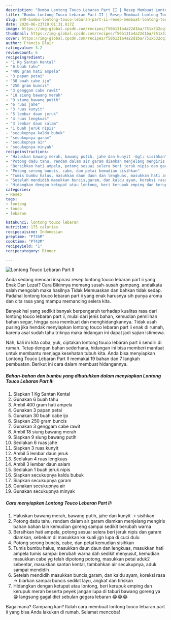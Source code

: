```yaml
---
description: "Bumbu Lontong Touco Lebaran Part II | Resep Membuat Lontong Touco Lebaran Part II Yang Sedap"
title: "Bumbu Lontong Touco Lebaran Part II | Resep Membuat Lontong Touco Lebaran Part II Yang Sedap"
slug: 840-bumbu-lontong-touco-lebaran-part-ii-resep-membuat-lontong-touco-lebaran-part-ii-yang-sedap
date: 2020-06-23T10:01:31.817Z
image: https://img-global.cpcdn.com/recipes/f50b131a4a22d1ba/751x532cq70/lontong-touco-lebaran-part-ii-foto-resep-utama.jpg
thumbnail: https://img-global.cpcdn.com/recipes/f50b131a4a22d1ba/751x532cq70/lontong-touco-lebaran-part-ii-foto-resep-utama.jpg
cover: https://img-global.cpcdn.com/recipes/f50b131a4a22d1ba/751x532cq70/lontong-touco-lebaran-part-ii-foto-resep-utama.jpg
author: Francis Blair
ratingvalue: 3.2
reviewcount: 6
recipeingredient:
- "1 Kg Santan Kental"
- "6 buah tahu"
- "400 gram hati ampela"
- "3 papan petai"
- "30 buah cabe ijo"
- "250 gram buncis"
- "3 genggam cabe rawit"
- "18 siung bawang merah"
- "9 siung bawang putih"
- "6 ruas jahe"
- "3 ruas kunyit"
- "5 lembar daun jeruk"
- "4 ruas lengkuas"
- "3 lembar daun salam"
- "1 buah jeruk nipis"
- "secukupnya kaldu bubuk"
- "secukupnya garam"
- "secukupnya air"
- "secukupnya minyak"
recipeinstructions:
- "Haluskan bawang merah, bawang putih, jahe dan kunyit -&gt; sisihkan"
- "Potong dadu tahu, rendam dalam air garam diamkan menjelang mengiris bahan bahan lain kemudian goreng sampai sedikit berubah warna"
- "Bersihkan hati ampela, potong sesuai selera beri jeruk nipis dan garam diamkan, sebelum di masukkan ke kuali jgn lupa di cuci dulu"
- "Potong serong buncis, cabe, dan petai kemudian sisihkan"
- "Tumis bumbu halus, masukkan daun daun dan lengkuas, masukkan hati ampela tumis sampai berubah warna dah sedikit menyusut, kemudian masukkan cabe yg telah dipotong potong, masukkan petai aduk2 sebentar, masukkan santan kental, tambahkan air secukupnya, aduk sampai mendidih"
- "Setelah mendidih masukkan buncis,garam, dan kaldu ayam, koreksi rasa -&gt; biarkan sampai buncis sedikit layu, angkat dan tiriskan"
- "Hidangkan dengan ketupat atau lontong, beri kerupuk emping dan kerupuk merah beserta peyek jangan lupa di taburi bawang goreng ya 😁 langsung gagal diet sebulan gegara lebaran 😂😂😂"
categories:
- Resep
tags:
- lontong
- touco
- lebaran

katakunci: lontong touco lebaran 
nutrition: 175 calories
recipecuisine: Indonesian
preptime: "PT35M"
cooktime: "PT42M"
recipeyield: "1"
recipecategory: Dinner

---
```



![Lontong Touco Lebaran Part II](https://img-global.cpcdn.com/recipes/f50b131a4a22d1ba/751x532cq70/lontong-touco-lebaran-part-ii-foto-resep-utama.jpg)

Anda sedang mencari inspirasi resep lontong touco lebaran part ii yang Enak Dan Lezat? Cara Bikinnya memang susah-susah gampang. andaikata salah mengolah maka hasilnya Tidak Memuaskan dan bahkan tidak sedap. Padahal lontong touco lebaran part ii yang enak harusnya sih punya aroma dan cita rasa yang mampu memancing selera kita.

Banyak hal yang sedikit banyak berpengaruh terhadap kualitas rasa dari lontong touco lebaran part ii, mulai dari jenis bahan, kemudian pemilihan bahan segar, hingga cara membuat dan menghidangkannya. Tidak usah pusing jika hendak menyiapkan lontong touco lebaran part ii enak di rumah, karena asal sudah tahu triknya maka hidangan ini dapat jadi sajian istimewa.




Nah, kali ini kita coba, yuk, ciptakan lontong touco lebaran part ii sendiri di rumah. Tetap dengan bahan sederhana, hidangan ini bisa memberi manfaat untuk membantu menjaga kesehatan tubuh kita. Anda bisa menyiapkan Lontong Touco Lebaran Part II memakai 19 bahan dan 7 langkah pembuatan. Berikut ini cara dalam membuat hidangannya.

<!--inarticleads1-->

##### Bahan-bahan dan bumbu yang dibutuhkan dalam menyiapkan Lontong Touco Lebaran Part II:

1. Siapkan 1 Kg Santan Kental
1. Gunakan 6 buah tahu
1. Ambil 400 gram hati ampela
1. Gunakan 3 papan petai
1. Gunakan 30 buah cabe ijo
1. Siapkan 250 gram buncis
1. Gunakan 3 genggam cabe rawit
1. Ambil 18 siung bawang merah
1. Siapkan 9 siung bawang putih
1. Sediakan 6 ruas jahe
1. Siapkan 3 ruas kunyit
1. Ambil 5 lembar daun jeruk
1. Sediakan 4 ruas lengkuas
1. Ambil 3 lembar daun salam
1. Sediakan 1 buah jeruk nipis
1. Siapkan secukupnya kaldu bubuk
1. Siapkan secukupnya garam
1. Gunakan secukupnya air
1. Gunakan secukupnya minyak




<!--inarticleads2-->

##### Cara menyiapkan Lontong Touco Lebaran Part II:

1. Haluskan bawang merah, bawang putih, jahe dan kunyit -&gt; sisihkan
1. Potong dadu tahu, rendam dalam air garam diamkan menjelang mengiris bahan bahan lain kemudian goreng sampai sedikit berubah warna
1. Bersihkan hati ampela, potong sesuai selera beri jeruk nipis dan garam diamkan, sebelum di masukkan ke kuali jgn lupa di cuci dulu
1. Potong serong buncis, cabe, dan petai kemudian sisihkan
1. Tumis bumbu halus, masukkan daun daun dan lengkuas, masukkan hati ampela tumis sampai berubah warna dah sedikit menyusut, kemudian masukkan cabe yg telah dipotong potong, masukkan petai aduk2 sebentar, masukkan santan kental, tambahkan air secukupnya, aduk sampai mendidih
1. Setelah mendidih masukkan buncis,garam, dan kaldu ayam, koreksi rasa -&gt; biarkan sampai buncis sedikit layu, angkat dan tiriskan
1. Hidangkan dengan ketupat atau lontong, beri kerupuk emping dan kerupuk merah beserta peyek jangan lupa di taburi bawang goreng ya 😁 langsung gagal diet sebulan gegara lebaran 😂😂😂




Bagaimana? Gampang kan? Itulah cara membuat lontong touco lebaran part ii yang bisa Anda lakukan di rumah. Selamat mencoba!
